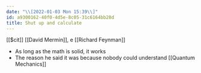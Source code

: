 ```yaml
---
date: "\\[2022-01-03 Mon 15:39\\]"
id: a9300162-40f0-4d5e-8c05-31c6164bb28d
title: Shut up and calculate
---
```


[[$cit]] [[David Mermin]], e [[Richard Feynman]]

- As long as the math is solid, it works
- The reason he said it was because nobody could understand [[Quantum Mechanics]]
